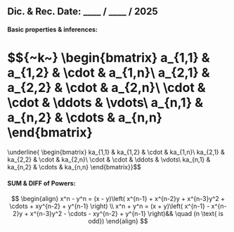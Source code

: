 ## Dic. & Rec. Date: \_\_\_\_ / \_\_\_\_ / 2025
#### Basic properties & inferences:
$${~k~}
\begin{bmatrix}
 a_{1,1} & a_{1,2} & \cdot & a_{1,n}\\
 a_{2,1} & a_{2,2} & \cdot & a_{2,n}\\
 \cdot & \cdot & \ddots & \vdots\\
 a_{n,1} & a_{n,2} & \cdots & a_{n,n}
\end{bmatrix}
=
\underline{
\begin{bmatrix}
 ka_{1,1} & ka_{1,2} & \cdot & ka_{1,n}\\
 ka_{2,1} & ka_{2,2} & \cdot & ka_{2,n}\\
 \cdot & \cdot & \ddots & \vdots\\
 ka_{n,1} & ka_{n,2} & \cdots & ka_{n,n}
\end{bmatrix}}$$






#### SUM & DIFF of Powers:
$$
\begin{align}
x^n - y^n = (x - y)\left( x^{n-1} + x^{n-2}y + x^{n-3}y^2 + \cdots + xy^{n-2} + y^{n-1} \right) \\
x^n + y^n = (x + y)\left( x^{n-1} - x^{n-2}y + x^{n-3}y^2 - \cdots - xy^{n-2} + y^{n-1} \right)&& \quad (n \text{ is odd})
\end{align}
$$